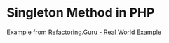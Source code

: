 # Singleton Method in PHP
Example from [Refactoring.Guru - Real World Example](https://refactoring.guru/design-patterns/singleton/php/example#example-1)